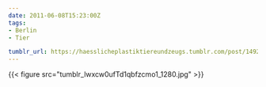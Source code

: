 ```yaml
---
date: 2011-06-08T15:23:00Z
tags:
- Berlin
- Tier

tumblr_url: https://haesslicheplastiktiereundzeugs.tumblr.com/post/14924279087
---
```

{{< figure src="tumblr_lwxcw0ufTd1qbfzcmo1_1280.jpg" >}}
